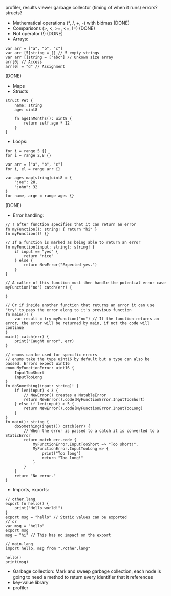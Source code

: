 profiler, results viewer
garbage collector (timing of when it runs)
errors?
structs?

- Mathematical operations (*, /, +, -) with bidmas (DONE)
- Comparisons (>, <, >=, <=, !=) (DONE)
- Not operator (!) (DONE)
- Arrays:
```
var arr = ["a", "b", "c"]
var arr [5]string = [] // 5 empty strings
var arr []string = ["abc"] // Unkown size array
arr[0] // Access
arr[0] = "d" // Assignment
```
(DONE)
- Maps
- Structs
```
struct Pet {
    name: string
    age: uint8

    fn ageInMonths(): uint8 {
        return self.age * 12
    }
}
```
- Loops:  
```
for i = range 5 {}
for i = range 2,8 {}

var arr = ["a", "b", "c"]
for i, el = range arr {}

var ages map[string]uint8 = {
    "joe": 28,
    "john": 32
}
for name, arge = range ages {}
```
(DONE)
- Error handling:
```
// ! after function specifies that it can return an error
fn myFunction(): string! { return "hi" }
fn myFunction()! {}

// If a function is marked as being able to return an error
fn myFunction(input: string): string! {
    if input == "yes" {
        return "nice"
    } else {
        return NewError("Expected yes.")
    }
}

// A caller of this function must then handle the potential error case
myFunction("no") catch(err) {

}

// Or if inside another function that returns an error it can use "try" to pass the error along to it's previous function
fn main()! {
    var result = try myFunction("no") // If the function returns an error, the error will be returned by main, if not the code will continue
}
main() catch(err) {
    print("Caught error", err)
}

// enums can be used for specific errors
// enums take the type uint16 by default but a type can also be passed. Errors expect uint16
enum MyFunctionError: uint16 {
    InputTooShort
    InputTooLong
}
fn doSomething(input: string)! {
    if len(input) < 3 {
        // NewError() creates a MutableError
        return NewError().code(MyFunctionError.InputTooShort)
    } else if len(input) > 5 {
        return NewError().code(MyFunctionError.InputTooLong)
    }
}
fn main(): string {
    doSomething(input()) catch(err) {
        // When the error is passed to a catch it is converted to a StaticError
        return match err.code {
            MyFunctionError.InputTooShort => "Too short!",
            MyFunctionError.InputTooLong => {
                print("Too long")
                return "Too long!"
            }
        }
    }
    return "No error."
}
```
- Imports, exports:
```
// other.lang
export fn hello() {
    print("Hello world!")
}
export msg = "hello" // Static values can be exported
// or
var msg = "hello"
export msg 
msg = "hi" // This has no impact on the export
```
```
// main.lang
import hello, msg from "./other.lang"

hello()
print(msg)
```
- Garbage collection:
Mark and sweep garbage collection, each node is going to need a method to return every identifier that it references
- key-value library
- profiler